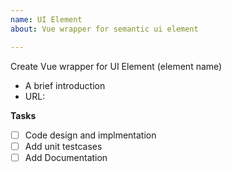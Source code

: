 ```yaml
---
name: UI Element
about: Vue wrapper for semantic ui element

---
```


Create Vue wrapper for UI Element (element name)
* A brief introduction
* URL: <semantic-ui website url>

**Tasks**
- [ ] Code design and implmentation
- [ ] Add unit testcases
- [ ] Add Documentation
